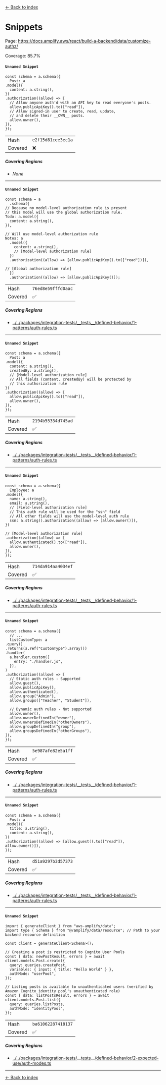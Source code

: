 [<- Back to index](../../../../../docs-pages.md)

#  Snippets

Page: https://docs.amplify.aws/react/build-a-backend/data/customize-authz/

Coverage: 85.7%

#### `Unnamed Snippet`

~~~
const schema = a.schema({
  Post: a
.model({
  content: a.string(),
})
.authorization((allow) => [
  // Allow anyone auth'd with an API key to read everyone's posts.
  allow.publicApiKey().to(["read"]),
  // Allow signed-in user to create, read, update,
  // and delete their __OWN__ posts.
  allow.owner(),
]),
});

~~~

| | |
| -- | -- |
| Hash | `e2f15d81cee3ec1a` |
| Covered | ❌ |

##### Covering Regions

- *None*

---

#### `Unnamed Snippet`

~~~
const schema = a
  .schema({
// Because no model-level authorization rule is present
// this model will use the global authorization rule.
Todo: a.model({
  content: a.string(),
}),

// Will use model-level authorization rule
Notes: a
  .model({
    content: a.string(),
    // [Model-level authorization rule]
  })
  .authorization((allow) => [allow.publicApiKey().to(["read"])]),

// [Global authorization rule]
  })
  .authorization((allow) => [allow.publicApiKey()]);

~~~

| | |
| -- | -- |
| Hash | `76ed8e59fffd0aac` |
| Covered | ✅ |

##### Covering Regions

- [../../packages/integration-tests/\_\_tests\_\_/defined-behavior/1-patterns/auth-rules.ts](../../../../../../../packages/integration-tests/__tests__/defined-behavior/1-patterns/auth-rules.ts#L40)

---

#### `Unnamed Snippet`

~~~
const schema = a.schema({
  Post: a
.model({
  content: a.string(),
  createdBy: a.string(),
  // [Model-level authorization rule]
  // All fields (content, createdBy) will be protected by
  // this authorization rule
})
.authorization((allow) => [
  allow.publicApiKey().to(["read"]),
  allow.owner(),
]),
});

~~~

| | |
| -- | -- |
| Hash | `2194b55334d745ad` |
| Covered | ✅ |

##### Covering Regions

- [../../packages/integration-tests/\_\_tests\_\_/defined-behavior/1-patterns/auth-rules.ts](../../../../../../../packages/integration-tests/__tests__/defined-behavior/1-patterns/auth-rules.ts#L79)

---

#### `Unnamed Snippet`

~~~
const schema = a.schema({
  Employee: a
.model({
  name: a.string(),
  email: a.string(),
  // [Field-level authorization rule]
  // This auth rule will be used for the "ssn" field
  // All other fields will use the model-level auth rule
  ssn: a.string().authorization((allow) => [allow.owner()]),
})

// [Model-level authorization rule]
.authorization((allow) => [
  allow.authenticated().to(["read"]),
  allow.owner(),
]),
});

~~~

| | |
| -- | -- |
| Hash | `714da914aa4034ef` |
| Covered | ✅ |

##### Covering Regions

- [../../packages/integration-tests/\_\_tests\_\_/defined-behavior/1-patterns/auth-rules.ts](../../../../../../../packages/integration-tests/__tests__/defined-behavior/1-patterns/auth-rules.ts#L105)

---

#### `Unnamed Snippet`

~~~
const schema = a.schema({
  // ...
  listCustomType: a
.query()
.returns(a.ref("CustomType").array())
.handler(
  a.handler.custom({
    entry: "./handler.js",
  }),
)
.authorization((allow) => [
  // Static auth rules - Supported
  allow.guest(),
  allow.publicApiKey(),
  allow.authenticated(),
  allow.group("Admin"),
  allow.groups(["Teacher", "Student"]),

  // Dynamic auth rules - Not supported
  allow.owner(),
  allow.ownerDefinedIn("owner"),
  allow.ownersDefinedIn("otherOwners"),
  allow.groupDefinedIn("group"),
  allow.groupsDefinedIn("otherGroups"),
]),
});

~~~

| | |
| -- | -- |
| Hash | `5e987afe82e5a1ff` |
| Covered | ✅ |

##### Covering Regions

- [../../packages/integration-tests/\_\_tests\_\_/defined-behavior/1-patterns/auth-rules.ts](../../../../../../../packages/integration-tests/__tests__/defined-behavior/1-patterns/auth-rules.ts#L142)

---

#### `Unnamed Snippet`

~~~
const schema = a.schema({
  Post: a
.model({
  title: a.string(),
  content: a.string(),
})
.authorization((allow) => [allow.guest().to(["read"]), allow.owner()]),
});

~~~

| | |
| -- | -- |
| Hash | `d51a9297b3d57373` |
| Covered | ✅ |

##### Covering Regions

- [../../packages/integration-tests/\_\_tests\_\_/defined-behavior/1-patterns/auth-rules.ts](../../../../../../../packages/integration-tests/__tests__/defined-behavior/1-patterns/auth-rules.ts#L196)

---

#### `Unnamed Snippet`

~~~
import { generateClient } from "aws-amplify/data";
import type { Schema } from "@/amplify/data/resource"; // Path to your backend resource definition

const client = generateClient<Schema>();

// Creating a post is restricted to Cognito User Pools
const { data: newPostResult, errors } = await client.models.Post.create({
  query: queries.createPost,
  variables: { input: { title: "Hello World" } },
  authMode: "userPool",
});

// Listing posts is available to unauthenticated users (verified by Amazon Cognito identity pool's unauthenticated role)
const { data: listPostsResult, errors } = await client.models.Post.list({
  query: queries.listPosts,
  authMode: "identityPool",
});

~~~

| | |
| -- | -- |
| Hash | `ba61062287418137` |
| Covered | ✅ |

##### Covering Regions

- [../../packages/integration-tests/\_\_tests\_\_/defined-behavior/2-expected-use/auth-modes.ts](../../../../../../../packages/integration-tests/__tests__/defined-behavior/2-expected-use/auth-modes.ts#L49)

---

[<- Back to index](../../../../../docs-pages.md)
